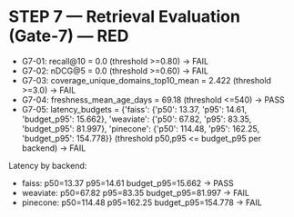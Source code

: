 # STEP 7 — Retrieval Evaluation (Gate‑7) — RED

- G7-01: recall@10 = 0.0 (threshold >=0.80) -> FAIL
- G7-02: nDCG@5 = 0.0 (threshold >=0.60) -> FAIL
- G7-03: coverage_unique_domains_top10_mean = 2.422 (threshold >=3.0) -> FAIL
- G7-04: freshness_mean_age_days = 69.18 (threshold <=540) -> PASS
- G7-05: latency_budgets = {'faiss': {'p50': 13.37, 'p95': 14.61, 'budget_p95': 15.662}, 'weaviate': {'p50': 67.82, 'p95': 83.35, 'budget_p95': 81.997}, 'pinecone': {'p50': 114.48, 'p95': 162.25, 'budget_p95': 154.778}} (threshold p50,p95 <= budget_p95 per backend) -> FAIL

Latency by backend:
- faiss: p50=13.37 p95=14.61 budget_p95=15.662 -> PASS
- weaviate: p50=67.82 p95=83.35 budget_p95=81.997 -> FAIL
- pinecone: p50=114.48 p95=162.25 budget_p95=154.778 -> FAIL
